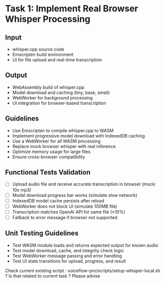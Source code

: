 # Task 1: Implement Real Browser Whisper Processing

## Input
- whisper.cpp source code
- Emscripten build environment
- UI for file upload and real-time transcription

## Output
- WebAssembly build of whisper.cpp
- Model download and caching (tiny, base, small)
- WebWorker for background processing
- UI integration for browser-based transcription

## Guidelines
- Use Emscripten to compile whisper.cpp to WASM
- Implement progressive model download with IndexedDB caching
- Use a WebWorker for all WASM processing
- Replace mock browser whisper with real inference
- Optimize memory usage for large files
- Ensure cross-browser compatibility

## Functional Tests Validation
- [ ] Upload audio file and receive accurate transcription in browser (mock: 10s mp3)
- [ ] Model download progress bar works (simulate slow network)
- [ ] IndexedDB model cache persists after reload
- [ ] WebWorker does not block UI (simulate 100MB file)
- [ ] Transcription matches OpenAI API for same file (±10%)
- [ ] Fallback to error message if browser not supported

## Unit Testing Guidelines
- Test WASM module loads and returns expected output for known audio
- Test model download, cache, and integrity check logic
- Test WebWorker message passing and error handling
- Test UI state transitions for upload, progress, and result

Check current existing script : voiceflow-pro/scripts/setup-whisper-local.sh ? Is that related to current task ? Please advise